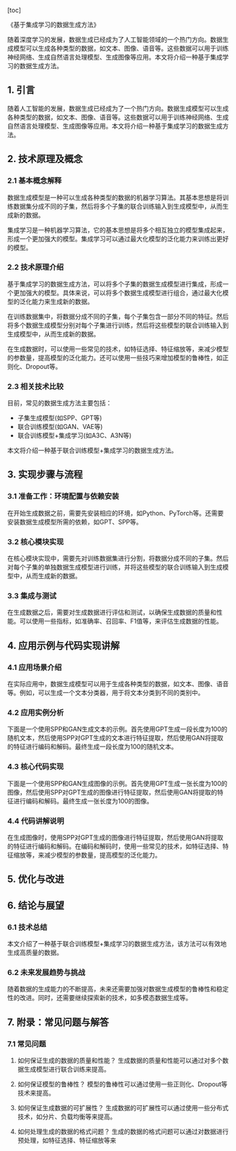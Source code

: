 
[toc]                    
                
                
《基于集成学习的数据生成方法》

随着深度学习的发展，数据生成已经成为了人工智能领域的一个热门方向。数据生成模型可以生成各种类型的数据，如文本、图像、语音等。这些数据可以用于训练神经网络、生成自然语言处理模型、生成图像等应用。本文将介绍一种基于集成学习的数据生成方法。

## 1. 引言

随着人工智能的发展，数据生成已经成为了一个热门方向。数据生成模型可以生成各种类型的数据，如文本、图像、语音等。这些数据可以用于训练神经网络、生成自然语言处理模型、生成图像等应用。本文将介绍一种基于集成学习的数据生成方法。

## 2. 技术原理及概念

### 2.1 基本概念解释

数据生成模型是一种可以生成各种类型的数据的机器学习算法。其基本思想是将训练数据集分成不同的子集，然后将多个子集的联合训练输入到生成模型中，从而生成新的数据。

集成学习是一种机器学习算法，它的基本思想是将多个相互独立的模型集成起来，形成一个更加强大的模型。集成学习可以通过最大化模型的泛化能力来训练出更好的模型。

### 2.2 技术原理介绍

基于集成学习的数据生成方法，可以将多个子集的数据生成模型进行集成，形成一个更加强大的模型。具体来说，可以将多个数据生成模型进行组合，通过最大化模型的泛化能力来生成新的数据。

在训练数据集中，将数据分成不同的子集，每个子集包含一部分不同的特征。然后将多个数据生成模型分别对每个子集进行训练，然后将这些模型的联合训练输入到生成模型中，从而生成新的数据。

在生成数据时，可以使用一些常见的技术，如特征选择、特征缩放等，来减少模型的参数量，提高模型的泛化能力。还可以使用一些技巧来增加模型的鲁棒性，如正则化、Dropout等。

### 2.3 相关技术比较

目前，常见的数据生成方法主要包括：

- 子集生成模型(如SPP、GPT等)
- 联合训练模型(如GAN、VAE等)
- 联合训练模型+集成学习(如A3C、A3N等)

本文将介绍一种基于联合训练模型+集成学习的数据生成方法。

## 3. 实现步骤与流程

### 3.1 准备工作：环境配置与依赖安装

在开始生成数据之前，需要先安装相应的环境，如Python、PyTorch等。还需要安装数据生成模型所需的依赖，如GPT、SPP等。

### 3.2 核心模块实现

在核心模块实现中，需要先对训练数据集进行分割，将数据分成不同的子集。然后对每个子集的单独数据生成模型进行训练，并将这些模型的联合训练输入到生成模型中，从而生成新的数据。

### 3.3 集成与测试

在生成数据之后，需要对生成数据进行评估和测试，以确保生成数据的质量和性能。可以使用一些指标，如准确率、召回率、F1值等，来评估生成数据的性能。

## 4. 应用示例与代码实现讲解

### 4.1 应用场景介绍

在实际应用中，数据生成模型可以用于生成各种类型的数据，如文本、图像、语音等。例如，可以生成一个文本分类器，用于将文本分类到不同的类别中。

### 4.2 应用实例分析

下面是一个使用SPP和GAN生成文本的示例。首先使用GPT生成一段长度为100的随机文本，然后使用SPP对GPT生成的文本进行特征提取，然后使用GAN将提取的特征进行编码和解码。最终生成一段长度为100的随机文本。

### 4.3 核心代码实现

下面是一个使用SPP和GAN生成图像的示例。首先使用GPT生成一张长度为100的图像，然后使用SPP对GPT生成的图像进行特征提取，然后使用GAN将提取的特征进行编码和解码。最终生成一张长度为100的图像。

### 4.4 代码讲解说明

在生成图像时，使用SPP对GPT生成的图像进行特征提取，然后使用GAN将提取的特征进行编码和解码。在编码和解码时，使用一些常见的技术，如特征选择、特征缩放等，来减少模型的参数量，提高模型的泛化能力。

## 5. 优化与改进

## 6. 结论与展望

### 6.1 技术总结

本文介绍了一种基于联合训练模型+集成学习的数据生成方法，该方法可以有效地生成高质量的数据。

### 6.2 未来发展趋势与挑战

随着数据的生成能力的不断提高，未来还需要加强对数据生成模型的鲁棒性和稳定性的改进。同时，还需要继续探索新的技术，如多模态数据生成等。

## 7. 附录：常见问题与解答

### 7.1 常见问题

1. 如何保证生成的数据的质量和性能？
生成数据的质量和性能可以通过对多个数据生成模型进行联合训练来提高。

2. 如何保证模型的鲁棒性？
模型的鲁棒性可以通过使用一些正则化、Dropout等技术来提高。

3. 如何保证生成数据的可扩展性？
生成数据的可扩展性可以通过使用一些分布式技术，如分片、负载均衡等来提高。

4. 如何处理生成的数据的格式问题？
生成的数据的格式问题可以通过对数据进行预处理，如特征选择、特征缩放等来

